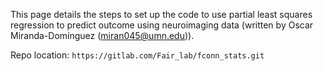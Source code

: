 This page details the steps to set up the code to use partial least squares regression to predict outcome using neuroimaging data (written by Oscar Miranda-Domínguez (miran045@umn.edu)).

Repo location: `https://gitlab.com/Fair_lab/fconn_stats.git`